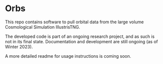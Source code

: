 # Orbs
This repo contains software to pull orbital data from the large volume Cosmological Simulation IllustrisTNG. 

The developed code is part of an ongoing research project, and as such is not in its final state. Documentation and development are still ongoing (as of Winter 2023).

A more detailed readme for usage instructions is coming soon. 
